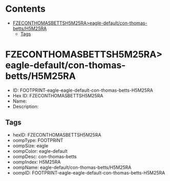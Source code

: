 



Contents
========

* [FZECONTHOMASBETTSH5M25RA>eagle-default/con-thomas-betts/H5M25RA](#fzeconthomasbettsh5m25raeagle-defaultcon-thomas-bettsh5m25ra)
	* [Tags](#tags)

# FZECONTHOMASBETTSH5M25RA>eagle-default/con-thomas-betts/H5M25RA

- ID: FOOTPRINT-eagle-eagle-default-con-thomas-betts-H5M25RA
- Hex ID: FZECONTHOMASBETTSH5M25RA
- Name: 
- Description: 

## Tags

- hexID: FZECONTHOMASBETTSH5M25RA
- oompType: FOOTPRINT
- oompSize: eagle
- oompColor: eagle-default
- oompDesc: con-thomas-betts
- oompIndex: H5M25RA
- oompName: eagle-default/con-thomas-betts/H5M25RA
- oompID: FOOTPRINT-eagle-eagle-default-con-thomas-betts-H5M25RA
